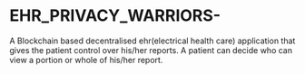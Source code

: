 # EHR_PRIVACY_WARRIORS-

  A Blockchain based decentralised ehr(electrical health care) application that gives the patient control over his/her reports. A patient can decide who can view a portion or whole of his/her report.
